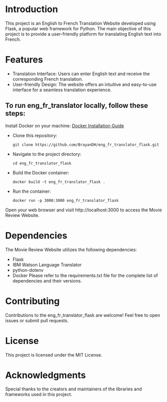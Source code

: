 # Introduction

This project is an English to French Translation Website developed using Flask, a popular web framework for Python. The main objective of this project is to provide a user-friendly platform for translating English text into French.

# Features

- Translation Interface: Users can enter English text and receive the corresponding French translation.
- User-friendly Design: The website offers an intuitive and easy-to-use interface for a seamless translation experience.

## To run eng_fr_translator locally, follow these steps:

Install Docker on your machine: [Docker Installation Guide ](https://docs.docker.com/engine/install/)

- Clone this repository:

  ```
  git clone https://github.com/BrayanDH/eng_fr_translator_flask.git
  ```

- Navigate to the project directory:

  ```
  cd eng_fr_translator_flask
  ```

- Build the Docker container:

  ```
  docker build -t eng_fr_translator_flask .
  ```

- Run the container:

  ```
  docker run -p 3000:3000 eng_fr_translator_flask
  ```

Open your web browser and visit http://localhost:3000 to access the Movie Review Website.

# Dependencies

The Movie Review Website utilizes the following dependencies:

- Flask
- IBM Watson Language Translator
- python-dotenv
- Docker
  Please refer to the requirements.txt file for the complete list of dependencies and their versions.

# Contributing

Contributions to the eng_fr_translator_flask are welcome! Feel free to open issues or submit pull requests.

# License

This project is licensed under the MIT License.

# Acknowledgments

Special thanks to the creators and maintainers of the libraries and frameworks used in this project.
